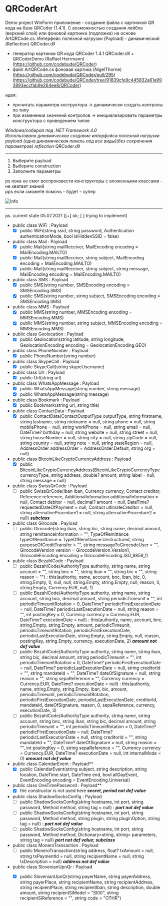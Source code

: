 # QRCoderArt
Demo project WinForm приложение - создание файла с картинкой QR кода на базе QRCoder (1.4.1). С возможностью создания лейбла (верхний слой) или фоновой картинки (подложка) на основе ArtQRCode.cs. Интерфейс полезной нагрузки (Payload) - динамический (Reflection) QRCoder.dll 

- генератор картинки QR кода QRCoder 1.4.1 QRCoder.dll + QRCoderDemo (Raffael Herrmann)
  (https://github.com/codebude/QRCoder) 
- файл ArtQRCode.cs фоновая картика (NigelThorne)
  (https://github.com/codebude/QRCoder/pull/295)
  (https://github.com/codebude/QRCoder/tree/91839cfe9c445832a61a993893eccfab9e264ee8/QRCoder) 

идея: 
- прочитать параметрв коструктора -> динамически создать контролы по типу
- при изменении значений контролов -> инициализировать параметры конструктора с приведением типов

_Windows/собирал под  .NET Framework 4.0_  
_Использовано динамическое создание интерфейса полезной нагрузки payload (одна динамическая панель под все виды)(без сохранения параметров) reflection QRCoder.dll_
***
1. Выберите payload  
2. Выберите construction
3. Заполните параметры  

ps
пока не смог воспроизвести конструкторы с вложенными классами - не хватает знаний <br>
pps
если сможете помочь - будет - супер
  
![info](https://user-images.githubusercontent.com/16114000/124353245-17b01280-dc0e-11eb-8c93-0678d0f841b6.png)

***
ps.
current state 05.07.2021 ([+] ok; [ ] trying to implement)

- public class WiFi : Payload
    - [x] public WiFi(string ssid, string password, Authentication authenticationMode, bool isHiddenSSID = false)
- public class Mail : Payload
    - [x] public Mail(string mailReceiver, MailEncoding encoding = MailEncoding.MAILTO)
    - [x] public Mail(string mailReceiver, string subject, MailEncoding encoding = MailEncoding.MAILTO)
    - [x] public Mail(string mailReceiver, string subject, string message, MailEncoding encoding = MailEncoding.MAILTO)
- public class SMS : Payload
    - [x] public SMS(string number, SMSEncoding encoding = SMSEncoding.SMS)
    - [x] public SMS(string number, string subject, SMSEncoding encoding = SMSEncoding.SMS)
- public class MMS : Payload
    - [x] public MMS(string number, MMSEncoding encoding = MMSEncoding.MMS)
    - [x] public MMS(string number, string subject, MMSEncoding encoding = MMSEncoding.MMS)
- public class Geolocation : Payload
    - [x] public Geolocation(string latitude, string longitude, GeolocationEncoding encoding = GeolocationEncoding.GEO)
- public class PhoneNumber : Payload
    - [x] public PhoneNumber(string number)
- public class SkypeCall : Payload
    - [x] public SkypeCall(string skypeUsername)
- public class Url : Payload
    - [x] public Url(string url)
- public class WhatsAppMessage : Payload
    - [x] public WhatsAppMessage(string number, string message)
    - [x] public WhatsAppMessage(string message)
- public class Bookmark : Payload
    - [x] public Bookmark(string url, string title)
- public class ContactData : Payload
    - [x] public ContactData(ContactOutputType outputType, string firstname, string lastname, string nickname = null, string phone = null, string mobilePhone = null, string workPhone = null, string email = null, DateTime? birthday = null, string website = null, string street = null, string houseNumber = null, string city = null, string zipCode = null, string country = null, string note = null, string stateRegion = null, AddressOrder addressOrder = AddressOrder.Default, string org = null)
- public class BitcoinLikeCryptoCurrencyAddress : Payload
    - [x] public BitcoinLikeCryptoCurrencyAddress(BitcoinLikeCryptoCurrencyType currencyType, string address, double? amount, string label = null, string message = null)
- public class SwissQrCode : Payload 
    - [ ] public SwissQrCode(Iban iban, Currency currency, Contact creditor, Reference reference, AdditionalInformation additionalInformation = null, Contact debitor = null, decimal? amount = null, DateTime? requestedDateOfPayment = null, Contact ultimateCreditor = null, string alternativeProcedure1 = null, string alternativeProcedure2 = null)
***subclass***
- public class Girocode : Payload
    - [ ] public Girocode(string iban, string bic, string name, decimal amount, string remittanceInformation = "", TypeOfRemittance typeOfRemittance = TypeOfRemittance.Unstructured, string purposeOfCreditTransfer = "", string messageToGirocodeUser = "", GirocodeVersion version = GirocodeVersion.Version1, GirocodeEncoding encoding = GirocodeEncoding.ISO_8859_1)
- public class BezahlCode : Payload
    - [ ] public BezahlCode(AuthorityType authority, string name, string account = "", string bnc = "", string iban = "", string bic = "", string reason = "") : this(authority, name, account, bnc, iban, bic, 0, string.Empty, 0, null, null, string.Empty, string.Empty, null, reason, 0, string.Empty, Currency.EUR, null, 1)
    - [ ] public BezahlCode(AuthorityType authority, string name, string account, string bnc, decimal amount, string periodicTimeunit = "", int periodicTimeunitRotation = 0, DateTime? periodicFirstExecutionDate = null, DateTime? periodicLastExecutionDate = null, string reason = "", int postingKey = 0, Currency currency = Currency.EUR, DateTime? executionDate = null) : this(authority, name, account, bnc, string.Empty, string.Empty, amount, periodicTimeunit, periodicTimeunitRotation, periodicFirstExecutionDate, periodicLastExecutionDate, string.Empty, string.Empty, null, reason, postingKey, string.Empty, currency, executionDate, 2)
***amount not def value***
    - [ ] public BezahlCode(AuthorityType authority, string name, string iban, string bic, decimal amount, string periodicTimeunit = "", int periodicTimeunitRotation = 0, DateTime? periodicFirstExecutionDate = null, DateTime? periodicLastExecutionDate = null, string creditorId = "", string mandateId = "", DateTime? dateOfSignature = null, string reason = "", string sepaReference = "", Currency currency = Currency.EUR, DateTime? executionDate = null) : this(authority, name, string.Empty, string.Empty, iban, bic, amount, periodicTimeunit, periodicTimeunitRotation, periodicFirstExecutionDate, periodicLastExecutionDate, creditorId, mandateId, dateOfSignature, reason, 0, sepaReference, currency, executionDate, 3)
    - [ ] public BezahlCode(AuthorityType authority, string name, string account, string bnc, string iban, string bic, decimal amount, string periodicTimeunit = "", int periodicTimeunitRotation = 0, DateTime? periodicFirstExecutionDate = null, DateTime? periodicLastExecutionDate = null, string creditorId = "", string mandateId = "", DateTime? dateOfSignature = null, string reason = "", int postingKey = 0, string sepaReference = "", Currency currency = Currency.EUR, DateTime? executionDate = null, int internalMode = 0)
***amount not def value***
- public class CalendarEvent : Payload**
    - [x] public CalendarEvent(string subject, string description, string location, DateTime start, DateTime end, bool allDayEvent, EventEncoding encoding = EventEncoding.Universal)
- public class OneTimePassword : Payload**
    - [x] the constructor is not used here
***secret, period not def value***
- public class ShadowSocksConfig : Payload
    - [ ] public ShadowSocksConfig(string hostname, int port, string password, Method method, string tag = null) :
***port not def value***
    - [ ] public ShadowSocksConfig(string hostname, int port, string password, Method method, string plugin, string pluginOption, string tag = null) :
***port not def value***
    - [ ] public ShadowSocksConfig(string hostname, int port, string password, Method method, Dictionary<string, string> parameters, string tag = null)
***port not def value; subclass***
- public class MoneroTransaction : Payload
    - [ ] public MoneroTransaction(string address, float? txAmount = null, string txPaymentId = null, string recipientName = null, string txDescription = null)
***address not def value***
- public class SlovenianUpnQr : Payload
    - [x] public SlovenianUpnQr(string payerName, string payerAddress, string payerPlace, string recipientName, string recipientAddress, string recipientPlace, string recipientIban, string description, double amount, string recipientSiModel = "SI00", string recipientSiReference = "", string code = "OTHR") 








